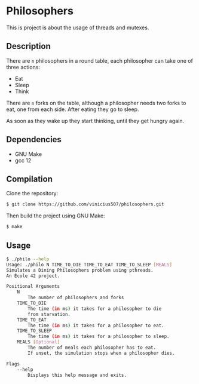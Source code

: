 # Philosophers

This is project is about the usage of threads and mutexes.

## Description

There are `n` philosophers in a round table, each philosopher can take one of
three actions:

- Eat
- Sleep
- Think

There are `n` forks on the table, although a philosopher needs two forks to
eat, one from each side. After eating they go to sleep.

As soon as they wake up they start thinking, until they get hungry again.

## Dependencies

- GNU Make
- gcc 12

## Compilation

Clone the repository:

```sh
$ git clone https://github.com/vinicius507/philosophers.git
```

Then build the project using GNU Make:

```sh
$ make
```

## Usage

```sh
$ ./philo --help
Usage: ./philo N TIME_TO_DIE TIME_TO_EAT TIME_TO_SLEEP [MEALS]
Simulates a Dining Philosophers problem using pthreads.
An École 42 project.

Positional Arguments
	N
		The number of philosophers and forks
	TIME_TO_DIE
		The time (in ms) it takes for a philosopher to die
		from starvation.
	TIME_TO_EAT
		The time (in ms) it takes for a philosopher to eat.
	TIME_TO_SLEEP
		The time (in ms) it takes for a philosopher to sleep.
	MEALS [Optional]
		The number of meals each philosopher has to eat.
		If unset, the simulation stops when a philosopher dies.

Flags
	--help
		Displays this help message and exits.
```
